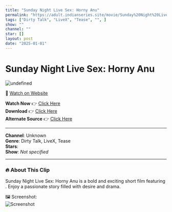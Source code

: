 ```yaml
---
title: "Sunday Night Live Sex: Horny Anu"
permalink: "https://adult.indianseries.site/movie/Sunday%20Night%20Live%20Sex%3A%20Horny%20Anu"
tags: ["Dirty Talk", "LiveX", "Tease", "", ]
show: ""
channel: ""
star: []
layout: post
date: "2025-01-01"
---
```


# Sunday Night Live Sex: Horny Anu

![undefined](https://desisins.com/wp-content/uploads/2024/08/Sunday-Night-Live-Sex-Horny-Anu-25.08.2024-LX-DesiSins.com_.jpg)

🔗 [Watch on Website](https://adult.indianseries.site/movie/Sunday%20Night%20Live%20Sex%3A%20Horny%20Anu)

**Watch Now** 👉 [Click Here](https://adult.indianseries.site/movie/Sunday%20Night%20Live%20Sex%3A%20Horny%20Anu)  
**Download** 👉 [Click Here](https://adult.indianseries.site/movie/Sunday%20Night%20Live%20Sex%3A%20Horny%20Anu)  
**Alternate Source** 👉 [Click Here](https://adult.indianseries.site/movie/Sunday%20Night%20Live%20Sex%3A%20Horny%20Anu)

---

**Channel**: Unknown  
**Genre**: Dirty Talk, LiveX, Tease  
**Stars**:   
**Show**: *Not specified*

---

### 🔥 About This Clip

Sunday Night Live Sex: Horny Anu is a bold and exciting short film featuring . Enjoy a passionate story filled with desire and drama.
 
🖼️ Screenshot:  
![Screenshot](https://desisins.com/wp-content/uploads/2024/08/Sunday-Night-Live-Sex-Horny-Anu-25.08.2024-LX-DesiSins.com_.jpg)
